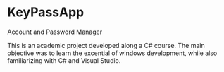 # KeyPassApp

Account and Password Manager

This is an academic project developed along a C# course. The main objective was to learn the excential of windows development, while also familiarizing with C# and Visual Studio.
